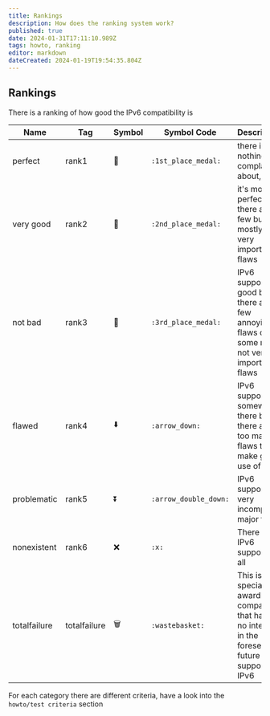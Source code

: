 ```yaml
---
title: Rankings
description: How does the ranking system work?
published: true
date: 2024-01-31T17:11:10.989Z
tags: howto, ranking
editor: markdown
dateCreated: 2024-01-19T19:54:35.804Z
---
```


## Rankings

There is a ranking of how good the IPv6 compatibility is

| Name | Tag | Symbol | Symbol Code | Description |  
| - | - | - | - | - | 
| perfect | rank1 | :1st_place_medal: | `:1st_place_medal:` | there is nothing to complain about, at all |
| very good | rank2 | :2nd_place_medal: | `:2nd_place_medal:` | it's mostly perfect but there are few but mostly not very important flaws |
| not bad | rank3 | :3rd_place_medal: | `:3rd_place_medal:` | IPv6 support is good but there are few annoying flaws or some more not very important flaws |
| flawed | rank4 | :arrow_down: | `:arrow_down:` | IPv6 support is somewhat there but there are too many flaws to make good use of it.
| problematic | rank5 | :arrow_double_down: | `:arrow_double_down:` | IPv6 support is very incomplete, major flaws
| nonexistent | rank6 | :x: | `:x:` | There is no IPv6 support at all |
| totalfailure | totalfailure | :wastebasket: | `:wastebasket:` | This is a special award for companies that have no interest in the foreseeable future to support IPv6 |

For each category there are different criteria, have a look into the `howto/test criteria` section